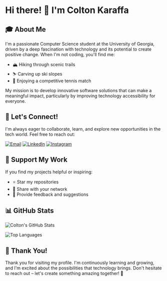 # Hi there! 👋 I'm Colton Karaffa

## 🎓 About Me
I'm a passionate Computer Science student at the University of Georgia, driven by a deep fascination with technology and its potential to create positive change. When I'm not coding, you'll find me:
- 🏔️ Hiking through scenic trails
- ⛷️ Carving up ski slopes
- 🎾 Enjoying a competitive tennis match

My mission is to develop innovative software solutions that can make a meaningful impact, particularly by improving technology accessibility for everyone.

## 🤝 Let's Connect!

I'm always eager to collaborate, learn, and explore new opportunities in the tech world. Feel free to reach out:

[![Email](https://img.shields.io/badge/Email-coltonkaraffa%40gmail.com-red?style=for-the-badge&logo=gmail)](mailto:coltonkaraffa@gmail.com)
[![LinkedIn](https://img.shields.io/badge/LinkedIn-Colton%20Karaffa-blue?style=for-the-badge&logo=linkedin)](https://www.linkedin.com/in/coltonkaraffa/)
[![Instagram](https://img.shields.io/badge/Instagram-@colton.karaffa-purple?style=for-the-badge&logo=instagram)](https://www.instagram.com/colton.karaffa/)

## 🌟 Support My Work

If you find my projects helpful or inspiring:
- ⭐ Star my repositories
- 🔄 Share with your network
- 💬 Provide feedback and suggestions

## 📊 GitHub Stats

![Colton's GitHub Stats](https://github-readme-stats.vercel.app/api?username=coltonk1&show_icons=true&theme=radical)

![Top Languages](https://github-readme-stats.vercel.app/api/top-langs/?username=coltonk1&layout=compact&theme=radical)

## 🙏 Thank You!

Thank you for visiting my profile. I'm continuously learning and growing, and I'm excited about the possibilities that technology brings. Don't hesitate to reach out – let's create something amazing together! 🚀
